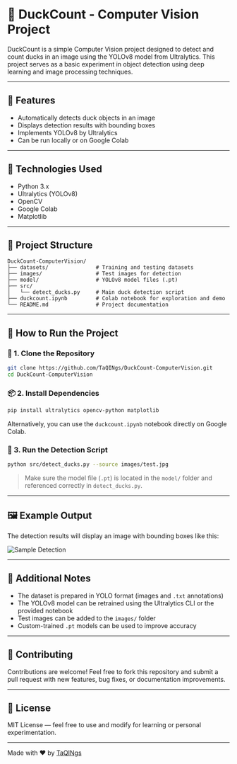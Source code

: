 # 🦆 DuckCount - Computer Vision Project

DuckCount is a simple Computer Vision project designed to detect and count ducks in an image using the YOLOv8 model from Ultralytics. This project serves as a basic experiment in object detection using deep learning and image processing techniques.

---

## 📌 Features

- Automatically detects duck objects in an image
- Displays detection results with bounding boxes
- Implements YOLOv8 by Ultralytics
- Can be run locally or on Google Colab

---

## 🧠 Technologies Used

- Python 3.x
- Ultralytics (YOLOv8)
- OpenCV
- Google Colab
- Matplotlib

---

## 📁 Project Structure

```
DuckCount-ComputerVision/
├── datasets/               # Training and testing datasets
├── images/                 # Test images for detection
├── model/                  # YOLOv8 model files (.pt)
├── src/
│   └── detect_ducks.py     # Main duck detection script
├── duckcount.ipynb         # Colab notebook for exploration and demo
└── README.md               # Project documentation
```

---

## 🚀 How to Run the Project

### 🔧 1. Clone the Repository

```bash
git clone https://github.com/TaQINgs/DuckCount-ComputerVision.git
cd DuckCount-ComputerVision
```

### 📦 2. Install Dependencies

```bash
pip install ultralytics opencv-python matplotlib
```

Alternatively, you can use the `duckcount.ipynb` notebook directly on Google Colab.

### 🧪 3. Run the Detection Script

```bash
python src/detect_ducks.py --source images/test.jpg
```

> Make sure the model file (`.pt`) is located in the `model/` folder and referenced correctly in `detect_ducks.py`.

---

## 🖼️ Example Output

The detection results will display an image with bounding boxes like this:

![Sample Detection](images/sample_result.jpg)

---

## 📝 Additional Notes

- The dataset is prepared in YOLO format (images and `.txt` annotations)
- The YOLOv8 model can be retrained using the Ultralytics CLI or the provided notebook
- Test images can be added to the `images/` folder
- Custom-trained `.pt` models can be used to improve accuracy

---

## 🤝 Contributing

Contributions are welcome! Feel free to fork this repository and submit a pull request with new features, bug fixes, or documentation improvements.

---

## 📄 License

MIT License — feel free to use and modify for learning or personal experimentation.

---

Made with ❤️ by [TaQINgs](https://github.com/TaQINgs)
